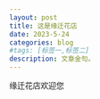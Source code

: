 ```yaml
---
layout: post
title: 这是缘迁花店
date: 2023-5-24
categories: blog
#tags: [标签一,标签二]
description: 文章金句。
---
```


缘迁花店欢迎您













